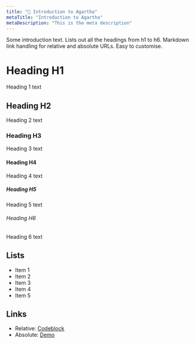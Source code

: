 ```yaml
---
title: "🌠 Introduction to Agartha"
metaTitle: "Introduction to Agartha"
metaDescription: "This is the meta description"
---
```


Some introduction text. Lists out all the headings from h1 to h6. Markdown link handling for relative and absolute URLs. Easy to customise.

# Heading H1
Heading 1 text

## Heading H2
Heading 2 text

### Heading H3
Heading 3 text

#### Heading H4
Heading 4 text

##### Heading H5
Heading 5 text

###### Heading H6
Heading 6 text

## Lists
- Item 1
- Item 2
- Item 3
- Item 4
- Item 5

## Links

* Relative: [Codeblock](/codeblock)
* Absolute: [Demo](https://learn.hasura.io/graphql/react)